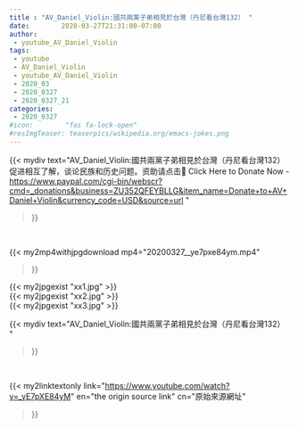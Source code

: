 ```yaml
---
title : "AV_Daniel_Violin:國共兩黨子弟相見於台灣（丹尼看台灣132） "
date:        2020-03-27T21:31:00-07:00
author:
 - youtube_AV_Daniel_Violin
tags:
 - youtube
 - AV_Daniel_Violin
 - youtube_AV_Daniel_Violin
 - 2020_03
 - 2020_0327
 - 2020_0327_21
categories:
 - 2020_0327
#icon:        "fas fa-lock-open"
#resImgTeaser: teaserpics/wikipedia.org/emacs-jokes.png
---
```


{{< mydiv text="AV_Daniel_Violin:國共兩黨子弟相見於台灣（丹尼看台灣132）促进相互了解，谈论民族和历史问题。资助请点击📌 Click Here to Donate Now - https://www.paypal.com/cgi-bin/webscr?cmd=_donations&business=ZU352QFEYBLLG&item_name=Donate+to+AV+Daniel+Violin&currency_code=USD&source=url "
>}}
<br>


{{< my2mp4withjpgdownload mp4="20200327__ye7pxe84ym.mp4"
>}}

{{< my2jpgexist "xx1.jpg" >}}<br>
{{< my2jpgexist "xx2.jpg" >}}<br>
{{< my2jpgexist "xx3.jpg" >}}<br>



{{< mydiv text="AV_Daniel_Violin:國共兩黨子弟相見於台灣（丹尼看台灣132） "
>}}
<br>

{{< my2linktextonly link="https://www.youtube.com/watch?v=_yE7pXE84yM"
en="the origin source link" cn="原始來源網址"
>}}


<br>

